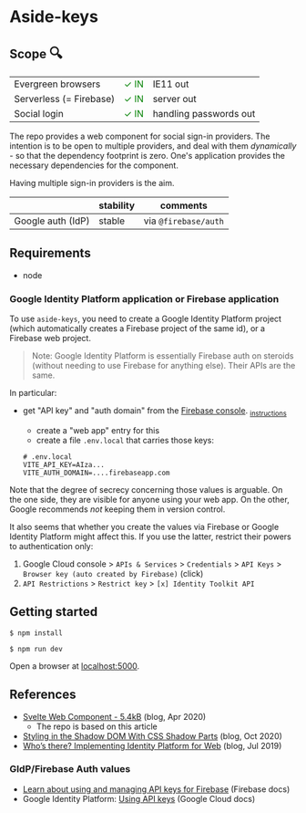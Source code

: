 # Aside-keys

<!-- Root README: 
- visible in GitHub
- for developers; explains how to build and test the project
-->

## Scope <font size="+2">🔍</font>

||||
|---|---|---|
|Evergreen browsers|<font color=green>&check; IN</font>|IE11 out|
|Serverless (= Firebase)|<font color=green>&check; IN</font>|server out|
|Social login|<font color=green>&check; IN</font>|handling passwords out|

The repo provides a web component for social sign-in providers. The intention is to be open to multiple providers, and deal with them *dynamically* - so that the dependency footprint is zero. One's application provides the necessary dependencies for the component.

Having multiple sign-in providers is the aim.

||stability|comments|
|---|---|---|
|Google auth (IdP)|stable|via `@firebase/auth`|

<!--
Interesting providers (to the author):

- Azure
- Okta
-->


## Requirements

- node

### Google Identity Platform application or Firebase application

To use `aside-keys`, you need to create a Google Identity Platform project (which automatically creates a Firebase project of the same id), or a Firebase web project.

>Note: Google Identity Platform is essentially Firebase auth on steroids (without needing to use Firebase for anything else). Their APIs are the same.

In particular:

- get "API key" and "auth domain" from the [Firebase console](https://console.firebase.google.com/). <sub>[instructions](https://firebase.google.com/docs/projects/api-keys)</sub>
  - create a "web app" entry for this
  - create a file `.env.local` that carries those keys:

   ```
   # .env.local
   VITE_API_KEY=AIza...
   VITE_AUTH_DOMAIN=....firebaseapp.com
   ```

Note that the degree of secrecy concerning those values is arguable. On the one side, they are visible for anyone using your web app. On the other, Google recommends *not* keeping them in version control.

It also seems that whether you create the values via Firebase or Google Identity Platform might affect this. If you use the latter, restrict their powers to authentication only:

1. Google Cloud console > `APIs & Services` > `Credentials` > `API Keys` > `Browser key (auto created by Firebase)` (click)
2. `API Restrictions` > `Restrict key` > `[x] Identity Toolkit API`

<!--
Developed on:

macOS 12.3
node 17.9
npm 7.9
-->


## Getting started

```
$ npm install
```

```
$ npm run dev 
```

Open a browser at [localhost:5000](http://localhost:5000). 


## References

- [Svelte Web Component - 5.4kB](https://medium.com/@gogakoreli/svelte-web-component-5-4kb-4afe46590d99) (blog, Apr 2020)
  - The repo is based on this article
- [Styling in the Shadow DOM With CSS Shadow Parts](https://css-tricks.com/styling-in-the-shadow-dom-with-css-shadow-parts/) (blog, Oct 2020)
- [Who’s there? Implementing Identity Platform for Web](https://medium.com/@ThatJenPerson/whos-there-implementing-identity-platform-for-web-c210c6839d3b) (blog, Jul 2019)

### GIdP/Firebase Auth values

- [Learn about using and managing API keys for Firebase](https://firebase.google.com/docs/projects/api-keys) (Firebase docs)
- Google Identity Platform: [Using API keys](https://cloud.google.com/docs/authentication/api-keys) (Google Cloud docs)

